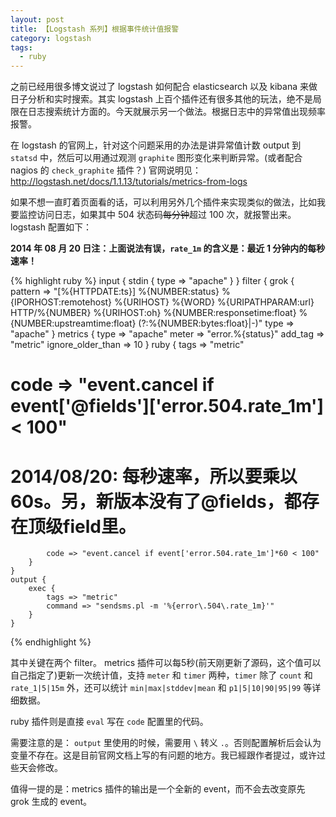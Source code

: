```yaml
---
layout: post
title: 【Logstash 系列】根据事件统计值报警
category: logstash
tags:
  - ruby
---
```


之前已经用很多博文说过了 logstash 如何配合 elasticsearch 以及 kibana 来做日子分析和实时搜索。其实 logstash 上百个插件还有很多其他的玩法，绝不是局限在日志搜索统计方面的。今天就展示另一个做法。根据日志中的异常值出现频率报警。

在 logstash 的官网上，针对这个问题采用的办法是讲异常值计数 output 到 `statsd` 中，然后可以用通过观测 `graphite` 图形变化来判断异常。(或者配合 nagios 的 `check_graphite` 插件？) 官网说明见：<http://logstash.net/docs/1.1.13/tutorials/metrics-from-logs>

如果不想一直盯着页面看的话，可以利用另外几个插件来实现类似的做法，比如我要监控访问日志，如果其中 504 状态码<del>每分钟</del>超过 100 次，就报警出来。logstash 配置如下：

**2014 年 08 月 20 日注：上面说法有误，`rate_1m` 的含义是：最近 1 分钟内的每秒速率！**

{% highlight ruby %}
    input {
        stdin {
            type => "apache"
        }
    }
    filter {
        grok {
            pattern => "\[%{HTTPDATE:ts}\] %{NUMBER:status} %{IPORHOST:remotehost} %{URIHOST} %{WORD} %{URIPATHPARAM:url} HTTP/%{NUMBER} %{URIHOST:oh} %{NUMBER:responsetime:float} %{NUMBER:upstreamtime:float} (?:%{NUMBER:bytes:float}|-)"
            type => "apache"
        }
        metrics {
            type => "apache"
            meter => "error.%{status}"
            add_tag => "metric"
            ignore_older_than => 10
        }
        ruby {
            tags => "metric"
#            code => "event.cancel if event['@fields']['error.504.rate_1m'] < 100"
#           2014/08/20: 每秒速率，所以要乘以60s。另，新版本没有了@fields，都存在顶级field里。
            code => "event.cancel if event['error.504.rate_1m']*60 < 100"
        }
    }
    output {
        exec {
            tags => "metric"
            command => "sendsms.pl -m '%{error\.504\.rate_1m}'"
        }
    }
{% endhighlight %}

其中关键在两个 filter。 metrics 插件可以每5秒(前天刚更新了源码，这个值可以自己指定了)更新一次统计值，支持 `meter` 和 `timer` 两种，`timer` 除了 `count` 和 `rate_1|5|15m` 外，还可以统计 `min|max|stddev|mean` 和 `p1|5|10|90|95|99` 等详细数据。

ruby 插件则是直接 `eval` 写在 `code` 配置里的代码。

需要注意的是： `output` 里使用的时候，需要用 `\` 转义 `.`。否则配置解析后会认为变量不存在。这是目前官网文档上写的有问题的地方。我已經跟作者提过，或许过些天会修改。

值得一提的是：metrics 插件的输出是一个全新的 event，而不会去改变原先 grok 生成的 event。
